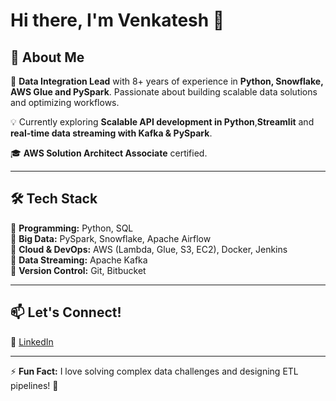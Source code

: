 # Hi there, I'm Venkatesh 👋  

## 🚀 About Me  
🎯 **Data Integration Lead** with 8+ years of experience in **Python, Snowflake, AWS Glue and PySpark**. Passionate about building scalable data solutions and optimizing workflows.  

💡 Currently exploring **Scalable API development in Python**,**Streamlit**  and **real-time data streaming with Kafka & PySpark**.  

🎓 **AWS Solution Architect Associate** certified.  

---

## 🛠️ Tech Stack  
🔹 **Programming:** Python, SQL  
🔹 **Big Data:** PySpark, Snowflake, Apache Airflow  
🔹 **Cloud & DevOps:** AWS (Lambda, Glue, S3, EC2), Docker, Jenkins  
🔹 **Data Streaming:** Apache Kafka  
🔹 **Version Control:** Git, Bitbucket  

---

## 📫 Let's Connect!  
🔗 [LinkedIn](www.linkedin.com/in/venkatesh-shankar-10398773)

---

⚡ **Fun Fact:** I love solving complex data challenges and designing ETL pipelines! 🚀
